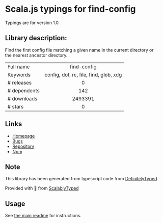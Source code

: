 
# Scala.js typings for find-config

Typings are for version 1.0

## Library description:
Find the first config file matching a given name in the current directory or the nearest ancestor directory.

|                    |                 |
| ------------------ | :-------------: |
| Full name          | find-config |
| Keywords           | config, dot, rc, file, find, glob, xdg |
| # releases         | 0 |
| # dependents       | 142 |
| # downloads        | 2493391 |
| # stars            | 0 |

## Links
- [Homepage](https://github.com/shannonmoeller/find-config)
- [Bugs](https://github.com/shannonmoeller/find-config/issues)
- [Repository](https://github.com/shannonmoeller/find-config)
- [Npm](https://www.npmjs.com/package/find-config)
    


## Note
This library has been generated from typescript code from [DefinitelyTyped](https://definitelytyped.org).

Provided with :purple_heart: from [ScalablyTyped](https://github.com/oyvindberg/ScalablyTyped)

## Usage
See [the main readme](../../readme.md) for instructions.


